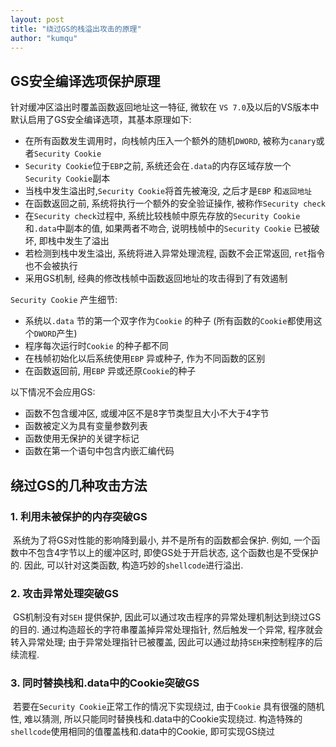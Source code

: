 ```yaml
---
layout: post
title: "绕过GS的栈溢出攻击的原理"
author: "kumqu"
---
```


## GS安全编译选项保护原理 

针对缓冲区溢出时覆盖函数返回地址这一特征, 微软在 `VS 7.0`及以后的VS版本中默认启用了GS安全编译选项，其基本原理如下: 

- 在所有函数发生调用时，向栈帧内压入一个额外的随机`DWORD`, 被称为`canary`或者`Security Cookie`
- `Security Cookie`位于`EBP`之前, 系统还会在`.data`的内存区域存放一个`Security Cookie`副本
- 当栈中发生溢出时,`Security Cookie`将首先被淹没, 之后才是`EBP` 和`返回地址`
- 在函数返回之前, 系统将执行一个额外的安全验证操作, 被称作`Security check`
- 在`Security check`过程中, 系统比较栈帧中原先存放的`Security Cookie`和`.data`中副本的值, 如果两者不吻合, 说明栈帧中的`Security Cookie` 已被破坏, 即栈中发生了溢出
- 若检测到栈中发生溢出, 系统将进入异常处理流程, 函数不会正常返回, `ret`指令也不会被执行
- 采用GS机制, 经典的修改栈帧中函数返回地址的攻击得到了有效遏制

`Security Cookie` 产生细节: 

* 系统以`.data` 节的第一个双字作为`Cookie` 的种子 (所有函数的`Cookie`都使用这个`DWORD`产生) 
* 程序每次运行时`Cookie` 的种子都不同
* 在栈帧初始化以后系统使用`EBP` 异或种子, 作为不同函数的区别
* 在函数返回前, 用`EBP` 异或还原`Cookie`的种子

以下情况不会应用GS: 

- 函数不包含缓冲区, 或缓冲区不是8字节类型且大小不大于4字节
- 函数被定义为具有变量参数列表
- 函数使用无保护的关键字标记
- 函数在第一个语句中包含内嵌汇编代码

## 绕过GS的几种攻击方法

###  1. 利用未被保护的内存突破GS

​	系统为了将GS对性能的影响降到最小, 并不是所有的函数都会保护. 例如, 一个函数中不包含4字节以上的缓冲区时, 即使GS处于开启状态, 这个函数也是不受保护的. 因此, 可以针对这类函数, 构造巧妙的`shellcode`进行溢出.

### 2. 攻击异常处理突破GS

​	GS机制没有对`SEH` 提供保护, 因此可以通过攻击程序的异常处理机制达到绕过GS的目的. 通过构造超长的字符串覆盖掉异常处理指针, 然后触发一个异常, 程序就会转入异常处理; 由于异常处理指针已被覆盖, 因此可以通过劫持`SEH`来控制程序的后续流程. 

### 3. 同时替换栈和.data中的Cookie突破GS

​	若要在`Security Cookie`正常工作的情况下实现绕过, 由于`Cookie` 具有很强的随机性, 难以猜测, 所以只能同时替换栈和.data中的Cookie实现绕过. 构造特殊的`shellcode`使用相同的值覆盖栈和.data中的Cookie, 即可实现GS绕过



## 

























